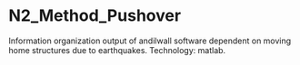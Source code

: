 # N2_Method_Pushover

Information organization output of andilwall software dependent on moving home structures due to earthquakes.
Technology: matlab.
